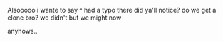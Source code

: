 Alsooooo
 i wante to say 
^ had a typo there did ya'll notice?
do we get a clone bro? we didn't but we might now

anyhows..
